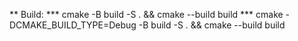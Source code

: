 ** Build:
    *** cmake -B build -S . && cmake --build build
    *** cmake -DCMAKE_BUILD_TYPE=Debug -B build -S . && cmake --build build